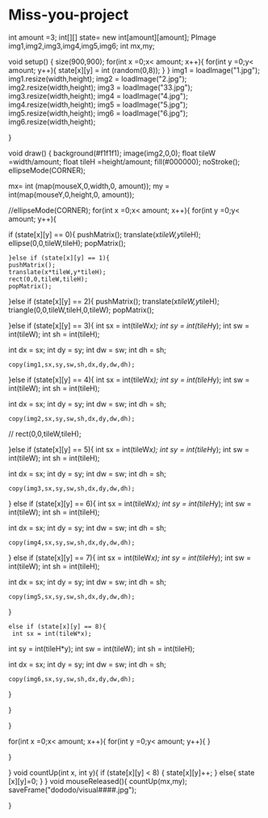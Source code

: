 # Miss-you-project


int amount =3; 
int[][] state= new int[amount][amount];
PImage img1,img2,img3,img4,img5,img6;
int mx,my;

void setup() {
 size(900,900);
for(int x =0;x< amount; x++){
    for(int y =0;y< amount; y++){
    state[x][y] = int (random(0,8));
  }
  }
  img1 = loadImage("1.jpg");
  img1.resize(width,height);
  img2 = loadImage("2.jpg");
  img2.resize(width,height);
   img3 = loadImage("33.jpg");
  img3.resize(width,height);
  img4 = loadImage("4.jpg");
  img4.resize(width,height);
  img5 = loadImage("5.jpg");
  img5.resize(width,height);
  img6 = loadImage("6.jpg");
  img6.resize(width,height);
   
}

void draw() {
  background(#f1f1f1);
image(img2,0,0);
  float tileW =width/amount;
  float tileH =height/amount;
  fill(#000000);
  noStroke();
ellipseMode(CORNER);

mx= int (map(mouseX,0,width,0, amount));
my = int(map(mouseY,0,height,0, amount));




//ellipseMode(CORNER);
    for(int x =0;x< amount; x++){
    for(int y =0;y< amount; y++){
    
  
  
  if (state[x][y] == 0){
    pushMatrix();
    translate(x*tileW,y*tileH); 
     ellipse(0,0,tileW,tileH);
      popMatrix();
      
    }else if (state[x][y] == 1){
    pushMatrix();
    translate(x*tileW,y*tileH); 
    rect(0,0,tileW,tileH);
    popMatrix();
    
   }else if (state[x][y] == 2){
    pushMatrix();
    translate(x*tileW,y*tileH); 
    triangle(0,0,tileW,tileH,0,tileW);
    popMatrix();
    
  }else if (state[x][y] == 3){
   int sx = int(tileW*x);
   int sy = int(tileH*y);
   int sw = int(tileW);
   int sh = int(tileH);
    
   int dx = sx;
   int dy = sy;
   int dw = sw;
   int dh = sh;

    
    copy(img1,sx,sy,sw,sh,dx,dy,dw,dh);
    
  }else if (state[x][y] == 4){ 
    int sx = int(tileW*x);
   int sy = int(tileH*y);
   int sw = int(tileW);
   int sh = int(tileH);
    
   int dx = sx;
   int dy = sy;
   int dw = sw;
   int dh = sh;

    
    copy(img2,sx,sy,sw,sh,dx,dy,dw,dh);
   // rect(0,0,tileW,tileH);
  
}else if (state[x][y] == 5){
     int sx = int(tileW*x);
   int sy = int(tileH*y);
   int sw = int(tileW);
   int sh = int(tileH);
    
   int dx = sx;
   int dy = sy;
   int dw = sw;
   int dh = sh;

    
    copy(img3,sx,sy,sw,sh,dx,dy,dw,dh);
  }
  else if (state[x][y] == 6){
     int sx = int(tileW*x);
   int sy = int(tileH*y);
   int sw = int(tileW);
   int sh = int(tileH);
    
   int dx = sx;
   int dy = sy;
   int dw = sw;
   int dh = sh;

    
    copy(img4,sx,sy,sw,sh,dx,dy,dw,dh);
  }
   else if (state[x][y] == 7){
     int sx = int(tileW*x);
   int sy = int(tileH*y);
   int sw = int(tileW);
   int sh = int(tileH);
    
   int dx = sx;
   int dy = sy;
   int dw = sw;
   int dh = sh;

    
    copy(img5,sx,sy,sw,sh,dx,dy,dw,dh);
  } 
    
    else if (state[x][y] == 8){
     int sx = int(tileW*x);
   int sy = int(tileH*y);
   int sw = int(tileW);
   int sh = int(tileH);
    
   int dx = sx;
   int dy = sy;
   int dw = sw;
   int dh = sh;

    
    copy(img6,sx,sy,sw,sh,dx,dy,dw,dh);
  }
    
  }

  
  
  
  
  }
  
  
for(int x =0;x< amount; x++){
    for(int y =0;y< amount; y++){
    }
  
}
  
}
void countUp(int x, int y){
  if (state[x][y] < 8) {
    state[x][y]++;
  } else{
    state [x][y]=0;
}
}
void mouseReleased(){
   countUp(mx,my);
 saveFrame("dododo/visual####.jpg");

}
